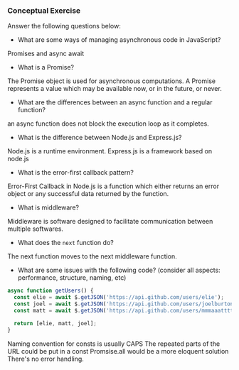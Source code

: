 ### Conceptual Exercise

Answer the following questions below:

- What are some ways of managing asynchronous code in JavaScript?

Promises and async await

- What is a Promise?

The Promise object is used for asynchronous computations. A Promise represents a value which may be available now, or in the future, or never.

- What are the differences between an async function and a regular function?

an async function does not block the execution loop as it completes.

- What is the difference between Node.js and Express.js?

Node.js is a runtime environment. Express.js is a framework based on node.js

- What is the error-first callback pattern?
  
Error-First Callback in Node.js is a function which either returns an error object or any successful data returned by the function.

- What is middleware?

Middleware is software designed to facilitate communication between multiple softwares.

- What does the `next` function do?

The next function moves to the next middleware function.

- What are some issues with the following code? (consider all aspects: performance, structure, naming, etc)

```js
async function getUsers() {
  const elie = await $.getJSON('https://api.github.com/users/elie');
  const joel = await $.getJSON('https://api.github.com/users/joelburton');
  const matt = await $.getJSON('https://api.github.com/users/mmmaaatttttt');

  return [elie, matt, joel];
}
```

Naming convention for consts is usually CAPS
The repeated parts of the URL could be put in a const
Promsise.all would be a more eloquent solution
There's no error handling.